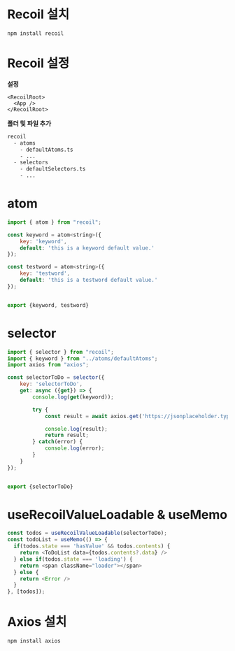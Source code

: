 # Recoil 설치

```console
npm install recoil
```


# Recoil 설정

**설정**
```console
<RecoilRoot>
  <App />
</RecoilRoot>
```

**폴더 및 파일 추가**
```htm
recoil
  - atoms
    - defaultAtoms.ts
    - ...
  - selectors
    - defaultSelectors.ts
    - ...
```


# atom
```javascript
import { atom } from "recoil";

const keyword = atom<string>({
    key: 'keyword',
    default: 'this is a keyword default value.'
});

const testword = atom<string>({
    key: 'testword',
    default: 'this is a testword default value.'
});


export {keyword, testword}
```


# selector
```javascript
import { selector } from "recoil";
import { keyword } from "../atoms/defaultAtoms";
import axios from "axios";

const selectorToDo = selector({
    key: 'selectorToDo',
    get: async ({get}) => {
        console.log(get(keyword));

        try {
            const result = await axios.get('https://jsonplaceholder.typicode.com/todos');

            console.log(result);
            return result;
        } catch(error) {
            console.log(error);
        }
    }
});


export {selectorToDo}
```


# useRecoilValueLoadable & useMemo

```javascript
const todos = useRecoilValueLoadable(selectorToDo);
const todoList = useMemo(() => {
  if(todos.state === 'hasValue' && todos.contents) {
    return <ToDoList data={todos.contents?.data} />
  } else if(todos.state === 'loading') {
    return <span className="loader"></span>
  } else {
    return <Error />
  }
}, [todos]);
```
  

# Axios 설치

```console
npm install axios
```